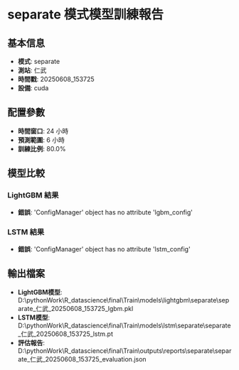 
# separate 模式模型訓練報告

## 基本信息
- **模式**: separate
- **測站**: 仁武
- **時間戳**: 20250608_153725
- **設備**: cuda

## 配置參數
- **時間窗口**: 24 小時
- **預測範圍**: 6 小時
- **訓練比例**: 80.0%

## 模型比較

### LightGBM 結果

- **錯誤**: 'ConfigManager' object has no attribute 'lgbm_config'

### LSTM 結果

- **錯誤**: 'ConfigManager' object has no attribute 'lstm_config'


## 輸出檔案
- **LightGBM模型**: D:\pythonWork\R_datascience\final\Train\models\lightgbm\separate\separate_仁武_20250608_153725_lgbm.pkl
- **LSTM模型**: D:\pythonWork\R_datascience\final\Train\models\lstm\separate\separate_仁武_20250608_153725_lstm.pt
- **評估報告**: D:\pythonWork\R_datascience\final\Train\outputs\reports\separate\separate_仁武_20250608_153725_evaluation.json
